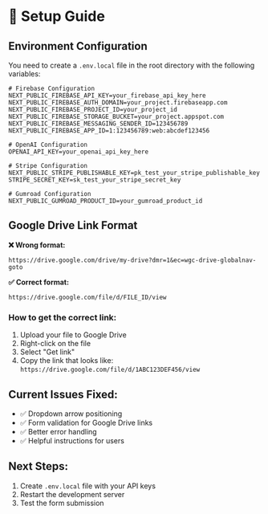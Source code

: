 # 🚀 Setup Guide

## Environment Configuration

You need to create a `.env.local` file in the root directory with the following variables:

```env
# Firebase Configuration
NEXT_PUBLIC_FIREBASE_API_KEY=your_firebase_api_key_here
NEXT_PUBLIC_FIREBASE_AUTH_DOMAIN=your_project.firebaseapp.com
NEXT_PUBLIC_FIREBASE_PROJECT_ID=your_project_id
NEXT_PUBLIC_FIREBASE_STORAGE_BUCKET=your_project.appspot.com
NEXT_PUBLIC_FIREBASE_MESSAGING_SENDER_ID=123456789
NEXT_PUBLIC_FIREBASE_APP_ID=1:123456789:web:abcdef123456

# OpenAI Configuration
OPENAI_API_KEY=your_openai_api_key_here

# Stripe Configuration
NEXT_PUBLIC_STRIPE_PUBLISHABLE_KEY=pk_test_your_stripe_publishable_key
STRIPE_SECRET_KEY=sk_test_your_stripe_secret_key

# Gumroad Configuration
NEXT_PUBLIC_GUMROAD_PRODUCT_ID=your_gumroad_product_id
```

## Google Drive Link Format

**❌ Wrong format:**
```
https://drive.google.com/drive/my-drive?dmr=1&ec=wgc-drive-globalnav-goto
```

**✅ Correct format:**
```
https://drive.google.com/file/d/FILE_ID/view
```

### How to get the correct link:
1. Upload your file to Google Drive
2. Right-click on the file
3. Select "Get link"
4. Copy the link that looks like: `https://drive.google.com/file/d/1ABC123DEF456/view`

## Current Issues Fixed:
- ✅ Dropdown arrow positioning
- ✅ Form validation for Google Drive links
- ✅ Better error handling
- ✅ Helpful instructions for users

## Next Steps:
1. Create `.env.local` file with your API keys
2. Restart the development server
3. Test the form submission 